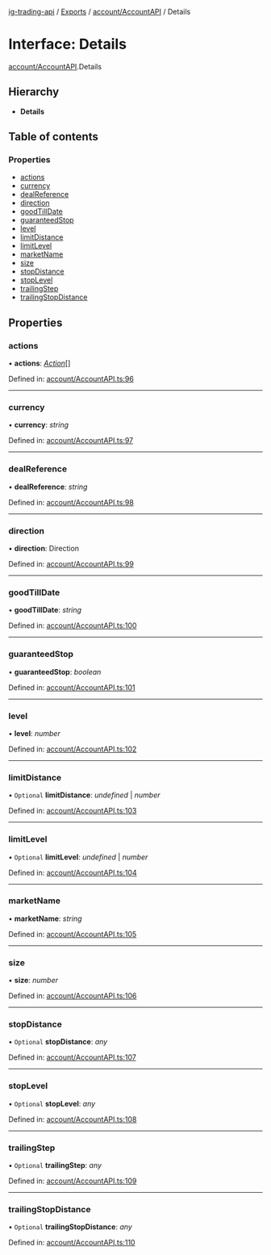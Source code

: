 [ig-trading-api](../README.md) / [Exports](../modules.md) / [account/AccountAPI](../modules/account_accountapi.md) / Details

# Interface: Details

[account/AccountAPI](../modules/account_accountapi.md).Details

## Hierarchy

- **Details**

## Table of contents

### Properties

- [actions](account_accountapi.details.md#actions)
- [currency](account_accountapi.details.md#currency)
- [dealReference](account_accountapi.details.md#dealreference)
- [direction](account_accountapi.details.md#direction)
- [goodTillDate](account_accountapi.details.md#goodtilldate)
- [guaranteedStop](account_accountapi.details.md#guaranteedstop)
- [level](account_accountapi.details.md#level)
- [limitDistance](account_accountapi.details.md#limitdistance)
- [limitLevel](account_accountapi.details.md#limitlevel)
- [marketName](account_accountapi.details.md#marketname)
- [size](account_accountapi.details.md#size)
- [stopDistance](account_accountapi.details.md#stopdistance)
- [stopLevel](account_accountapi.details.md#stoplevel)
- [trailingStep](account_accountapi.details.md#trailingstep)
- [trailingStopDistance](account_accountapi.details.md#trailingstopdistance)

## Properties

### actions

• **actions**: [_Action_](account_accountapi.action.md)[]

Defined in: [account/AccountAPI.ts:96](https://github.com/bennycode/ig-trading-api/blob/1448b27/src/account/AccountAPI.ts#L96)

---

### currency

• **currency**: _string_

Defined in: [account/AccountAPI.ts:97](https://github.com/bennycode/ig-trading-api/blob/1448b27/src/account/AccountAPI.ts#L97)

---

### dealReference

• **dealReference**: _string_

Defined in: [account/AccountAPI.ts:98](https://github.com/bennycode/ig-trading-api/blob/1448b27/src/account/AccountAPI.ts#L98)

---

### direction

• **direction**: Direction

Defined in: [account/AccountAPI.ts:99](https://github.com/bennycode/ig-trading-api/blob/1448b27/src/account/AccountAPI.ts#L99)

---

### goodTillDate

• **goodTillDate**: _string_

Defined in: [account/AccountAPI.ts:100](https://github.com/bennycode/ig-trading-api/blob/1448b27/src/account/AccountAPI.ts#L100)

---

### guaranteedStop

• **guaranteedStop**: _boolean_

Defined in: [account/AccountAPI.ts:101](https://github.com/bennycode/ig-trading-api/blob/1448b27/src/account/AccountAPI.ts#L101)

---

### level

• **level**: _number_

Defined in: [account/AccountAPI.ts:102](https://github.com/bennycode/ig-trading-api/blob/1448b27/src/account/AccountAPI.ts#L102)

---

### limitDistance

• `Optional` **limitDistance**: _undefined_ \| _number_

Defined in: [account/AccountAPI.ts:103](https://github.com/bennycode/ig-trading-api/blob/1448b27/src/account/AccountAPI.ts#L103)

---

### limitLevel

• `Optional` **limitLevel**: _undefined_ \| _number_

Defined in: [account/AccountAPI.ts:104](https://github.com/bennycode/ig-trading-api/blob/1448b27/src/account/AccountAPI.ts#L104)

---

### marketName

• **marketName**: _string_

Defined in: [account/AccountAPI.ts:105](https://github.com/bennycode/ig-trading-api/blob/1448b27/src/account/AccountAPI.ts#L105)

---

### size

• **size**: _number_

Defined in: [account/AccountAPI.ts:106](https://github.com/bennycode/ig-trading-api/blob/1448b27/src/account/AccountAPI.ts#L106)

---

### stopDistance

• `Optional` **stopDistance**: _any_

Defined in: [account/AccountAPI.ts:107](https://github.com/bennycode/ig-trading-api/blob/1448b27/src/account/AccountAPI.ts#L107)

---

### stopLevel

• `Optional` **stopLevel**: _any_

Defined in: [account/AccountAPI.ts:108](https://github.com/bennycode/ig-trading-api/blob/1448b27/src/account/AccountAPI.ts#L108)

---

### trailingStep

• `Optional` **trailingStep**: _any_

Defined in: [account/AccountAPI.ts:109](https://github.com/bennycode/ig-trading-api/blob/1448b27/src/account/AccountAPI.ts#L109)

---

### trailingStopDistance

• `Optional` **trailingStopDistance**: _any_

Defined in: [account/AccountAPI.ts:110](https://github.com/bennycode/ig-trading-api/blob/1448b27/src/account/AccountAPI.ts#L110)
